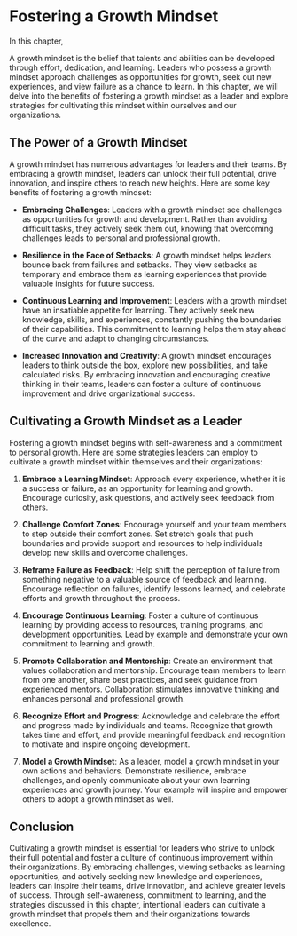 Fostering a Growth Mindset
===================================

In this chapter,



A growth mindset is the belief that talents and abilities can be developed through effort, dedication, and learning. Leaders who possess a growth mindset approach challenges as opportunities for growth, seek out new experiences, and view failure as a chance to learn. In this chapter, we will delve into the benefits of fostering a growth mindset as a leader and explore strategies for cultivating this mindset within ourselves and our organizations.

The Power of a Growth Mindset
-----------------------------

A growth mindset has numerous advantages for leaders and their teams. By embracing a growth mindset, leaders can unlock their full potential, drive innovation, and inspire others to reach new heights. Here are some key benefits of fostering a growth mindset:

* **Embracing Challenges**: Leaders with a growth mindset see challenges as opportunities for growth and development. Rather than avoiding difficult tasks, they actively seek them out, knowing that overcoming challenges leads to personal and professional growth.

* **Resilience in the Face of Setbacks**: A growth mindset helps leaders bounce back from failures and setbacks. They view setbacks as temporary and embrace them as learning experiences that provide valuable insights for future success.

* **Continuous Learning and Improvement**: Leaders with a growth mindset have an insatiable appetite for learning. They actively seek new knowledge, skills, and experiences, constantly pushing the boundaries of their capabilities. This commitment to learning helps them stay ahead of the curve and adapt to changing circumstances.

* **Increased Innovation and Creativity**: A growth mindset encourages leaders to think outside the box, explore new possibilities, and take calculated risks. By embracing innovation and encouraging creative thinking in their teams, leaders can foster a culture of continuous improvement and drive organizational success.

Cultivating a Growth Mindset as a Leader
----------------------------------------

Fostering a growth mindset begins with self-awareness and a commitment to personal growth. Here are some strategies leaders can employ to cultivate a growth mindset within themselves and their organizations:

1. **Embrace a Learning Mindset**: Approach every experience, whether it is a success or failure, as an opportunity for learning and growth. Encourage curiosity, ask questions, and actively seek feedback from others.

2. **Challenge Comfort Zones**: Encourage yourself and your team members to step outside their comfort zones. Set stretch goals that push boundaries and provide support and resources to help individuals develop new skills and overcome challenges.

3. **Reframe Failure as Feedback**: Help shift the perception of failure from something negative to a valuable source of feedback and learning. Encourage reflection on failures, identify lessons learned, and celebrate efforts and growth throughout the process.

4. **Encourage Continuous Learning**: Foster a culture of continuous learning by providing access to resources, training programs, and development opportunities. Lead by example and demonstrate your own commitment to learning and growth.

5. **Promote Collaboration and Mentorship**: Create an environment that values collaboration and mentorship. Encourage team members to learn from one another, share best practices, and seek guidance from experienced mentors. Collaboration stimulates innovative thinking and enhances personal and professional growth.

6. **Recognize Effort and Progress**: Acknowledge and celebrate the effort and progress made by individuals and teams. Recognize that growth takes time and effort, and provide meaningful feedback and recognition to motivate and inspire ongoing development.

7. **Model a Growth Mindset**: As a leader, model a growth mindset in your own actions and behaviors. Demonstrate resilience, embrace challenges, and openly communicate about your own learning experiences and growth journey. Your example will inspire and empower others to adopt a growth mindset as well.

Conclusion
----------

Cultivating a growth mindset is essential for leaders who strive to unlock their full potential and foster a culture of continuous improvement within their organizations. By embracing challenges, viewing setbacks as learning opportunities, and actively seeking new knowledge and experiences, leaders can inspire their teams, drive innovation, and achieve greater levels of success. Through self-awareness, commitment to learning, and the strategies discussed in this chapter, intentional leaders can cultivate a growth mindset that propels them and their organizations towards excellence.
